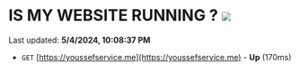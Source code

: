 # IS MY WEBSITE RUNNING ? [![](https://img.shields.io/static/v1?label=Sponsor&message=%E2%9D%A4&logo=GitHub&color=%23fe8e86)](https://github.com/sponsors/<username>)

Last updated: **5/4/2024, 10:08:37 PM**

- `GET` [https://youssefservice.me](https://youssefservice.me) - **Up** (170ms)

